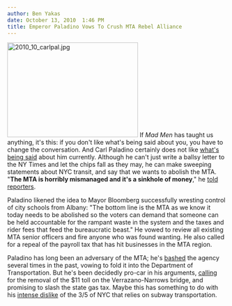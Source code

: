 ```yaml
---
author: Ben Yakas
date: October 13, 2010  1:46 PM
title: Emperor Paladino Vows To Crush MTA Rebel Alliance
---
```


<p><span class="mt-enclosure mt-enclosure-image" style="display: inline;"> <img alt="2010_10_carlpal.jpg" src="https://web.archive.org/web/20110226115535im_/http://gothamist.com/attachments/jen/2010_10_carlpal.jpg" width="300" height="218" class="image-left"> </span>If <em>Mad Men</em> has taught us anything, it&apos;s this: if you don&apos;t like what&apos;s being said about you, you have to change the conversation. And Carl Paladino certainly does not like <a href="https://web.archive.org/web/20110226115535/http://gothamist.com/2010/10/11/paladino_denies_dyfunctional_homose.php">what&apos;s being said</a> about him currently. Although he can&apos;t just write a ballsy letter to the NY Times and let the chips fall as they may, he can make sweeping statements about NYC transit, and say that we wants to abolish the MTA. &quot;<strong>The MTA is horribly mismanaged and it&apos;s a sinkhole of money</strong>,&quot; he <a href="https://web.archive.org/web/20110226115535/http://www.nydailynews.com/blogs/dailypolitics/2010/10/carl-paladino-mta-not-going-vo.html">told reporters</a>.</p>

<p>Paladino likened the idea to Mayor Bloomberg successfully wresting control of city schools from Albany: &quot;The bottom line is the MTA as we know it today needs to be abolished so the voters can demand that someone can be held accountable for the rampant waste in the system and the taxes and rider fees that feed the bureaucratic beast.&quot; He vowed to review all existing MTA senior officers and fire anyone who was found wanting. He also called for a repeal of the payroll tax that has hit businesses in the MTA region.</p>

<p>Paladino has long been an adversary of the MTA; he&apos;s <a href="https://web.archive.org/web/20110226115535/http://www.streetsblog.org/2010/10/07/carl-paladinos-crusade-for-free-driving/">bashed</a> the agency several times in the past, vowing to fold it into the Department of Transportation. But he&apos;s been decidedly pro-car in his arguments, <a href="https://web.archive.org/web/20110226115535/http://gothamist.com/2010/09/13/paladino_mailing_stinky_brochures_g.php">calling</a> for the removal of the $11 toll on the Verrazano-Narrows bridge, and promising to slash the state gas tax. Maybe this has something to do with his <a href="https://web.archive.org/web/20110226115535/http://gothamist.com/2010/09/05/paladino_tries_to_clarify_remarks_a.php">intense dislike</a> of the 3/5 of NYC that relies on subway transportation.</p>